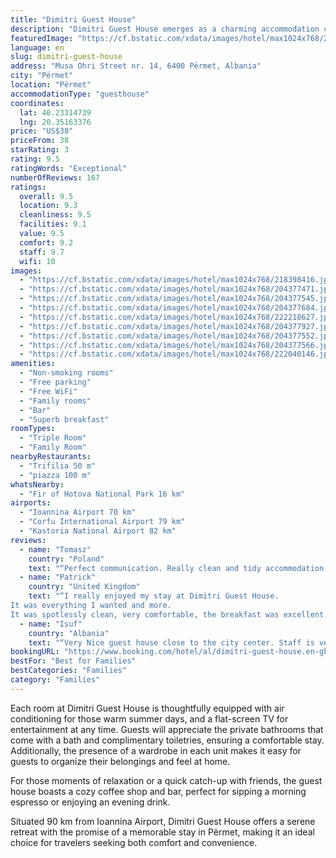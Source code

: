 ```yaml
---
title: "Dimitri Guest House"
description: "Dimitri Guest House emerges as a charming accommodation choice in Përmet, providing guests with the convenience of complimentary WiFi and on-site parking without any additional cost."
featuredImage: "https://cf.bstatic.com/xdata/images/hotel/max1024x768/218398416.jpg?k=26f42ecc7cd9ce9b3195edbec8c1a7c99b1d937dd557112b2730231b8f58c7f1&o=&hp=1"
language: en
slug: dimitri-guest-house
address: "Musa Ohri Street nr. 14, 6400 Përmet, Albania"
city: "Përmet"
location: "Përmet"
accommodationType: "guesthouse"
coordinates:
  lat: 40.23314739
  lng: 20.35163376
price: "US$38"
priceFrom: 38
starRating: 3
rating: 9.5
ratingWords: "Exceptional"
numberOfReviews: 167
ratings:
  overall: 9.5
  location: 9.3
  cleanliness: 9.5
  facilities: 9.1
  value: 9.5
  comfort: 9.2
  staff: 9.7
  wifi: 10
images:
  - "https://cf.bstatic.com/xdata/images/hotel/max1024x768/218398416.jpg?k=26f42ecc7cd9ce9b3195edbec8c1a7c99b1d937dd557112b2730231b8f58c7f1&o=&hp=1"
  - "https://cf.bstatic.com/xdata/images/hotel/max1024x768/204377471.jpg?k=7ab2a92e4d0f258af74964f0df0ceacb63a96b1949f21ca6f807b1db4ef0b44f&o=&hp=1"
  - "https://cf.bstatic.com/xdata/images/hotel/max1024x768/204377545.jpg?k=5667742f305c6b4af9dc6f0e8cf9db45797288d17129e865af8ce9e0612292eb&o=&hp=1"
  - "https://cf.bstatic.com/xdata/images/hotel/max1024x768/204377684.jpg?k=d79d3787827f3278afa802948c85cc0901f012b04cd0c2fbfb8bd4307f19d46f&o=&hp=1"
  - "https://cf.bstatic.com/xdata/images/hotel/max1024x768/222218627.jpg?k=61f2bebc4f68d1cb9c0fadfbcb682b08cde6c8f049943e076b1db57d28c4f7de&o=&hp=1"
  - "https://cf.bstatic.com/xdata/images/hotel/max1024x768/204377927.jpg?k=f6f7756dcf010504dd711a10b9aa73758d2ff3dde052e932c2b43dc3780b1ad6&o=&hp=1"
  - "https://cf.bstatic.com/xdata/images/hotel/max1024x768/204377552.jpg?k=27c2833d93670e5bf495c6aea84dfd5b182a3add2720ff11b3349ea0ab0a8afc&o=&hp=1"
  - "https://cf.bstatic.com/xdata/images/hotel/max1024x768/204377566.jpg?k=7656c636d79ed19d4c2b130ff5a8b74f0698dc578ca2bd6d77d7cfc932d4f235&o=&hp=1"
  - "https://cf.bstatic.com/xdata/images/hotel/max1024x768/222040146.jpg?k=f5644aefa424a139324c2b82b78ec5936d3275e6eacbb2486ebfa80bf382ca89&o=&hp=1"
amenities:
  - "Non-smoking rooms"
  - "Free parking"
  - "Free WiFi"
  - "Family rooms"
  - "Bar"
  - "Superb breakfast"
roomTypes:
  - "Triple Room"
  - "Family Room"
nearbyRestaurants:
  - "Trifilia 50 m"
  - "piazza 100 m"
whatsNearby:
  - "Fir of Hotova National Park 16 km"
airports:
  - "Ioannina Airport 70 km"
  - "Corfu International Airport 79 km"
  - "Kastoria National Airport 82 km"
reviews:
  - name: "Tomasz"
    country: "Poland"
    text: "“Perfect communication. Really clean and tidy accommodation. Tasty breakfast. We arrived late at night and were welcomed really nice.”"
  - name: "Patrick"
    country: "United Kingdom"
    text: "“I really enjoyed my stay at Dimitri Guest House.
It was everything I wanted and more.
It was spotlessly clean, very comfortable, the breakfast was excellent, it is in an excellent location, and I received a very warm welcome.”"
  - name: "Isuf"
    country: "Albania"
    text: "“Very Nice guest house close to the city center. Staff is very friendly. Rooms clean.”"
bookingURL: "https://www.booking.com/hotel/al/dimitri-guest-house.en-gb.html?aid=8035640"
bestFor: "Best for Families"
bestCategories: "Families"
category: "Families"
---
```


Each room at Dimitri Guest House is thoughtfully equipped with air conditioning for those warm summer days, and a flat-screen TV for entertainment at any time. Guests will appreciate the private bathrooms that come with a bath and complimentary toiletries, ensuring a comfortable stay. Additionally, the presence of a wardrobe in each unit makes it easy for guests to organize their belongings and feel at home.

For those moments of relaxation or a quick catch-up with friends, the guest house boasts a cozy coffee shop and bar, perfect for sipping a morning espresso or enjoying an evening drink.

Situated 90 km from Ioannina Airport, Dimitri Guest House offers a serene retreat with the promise of a memorable stay in Përmet, making it an ideal choice for travelers seeking both comfort and convenience.